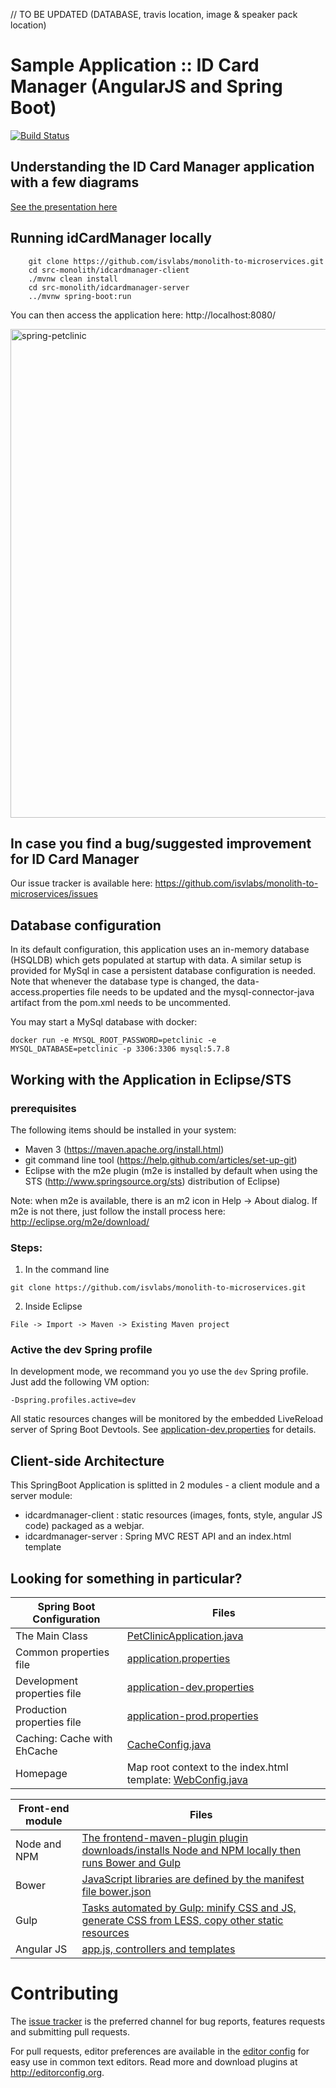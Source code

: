 // TO BE UPDATED (DATABASE, travis location, image & speaker pack location)

# Sample Application :: ID Card Manager (AngularJS and Spring Boot) 
[![Build Status](https://api.travis-ci.org/isvlabs/monolith-to-microservices.svg?branch=master)](https://travis-ci.org/isvlabs/monolith-to-microservices)

## Understanding the ID Card Manager application with a few diagrams
<a href="TBC">See the presentation here</a>

## Running idCardManager locally
```
	git clone https://github.com/isvlabs/monolith-to-microservices.git
	cd src-monolith/idcardmanager-client
	./mvnw clean install
	cd src-monolith/idcardmanager-server
	../mvnw spring-boot:run
```

You can then access the application here: http://localhost:8080/

<img width="782" alt="spring-petclinic" src="https://cloud.githubusercontent.com/assets/838318/19653851/61c1986a-9a16-11e6-8b94-03fd7f775bb3.png">

## In case you find a bug/suggested improvement for ID Card Manager
Our issue tracker is available here: https://github.com/isvlabs/monolith-to-microservices/issues

## Database configuration

In its default configuration, this application uses an in-memory database (HSQLDB) which
gets populated at startup with data. A similar setup is provided for MySql in case a persistent database configuration is needed.
Note that whenever the database type is changed, the data-access.properties file needs to be updated and the mysql-connector-java artifact from the pom.xml needs to be uncommented.

You may start a MySql database with docker:

```
docker run -e MYSQL_ROOT_PASSWORD=petclinic -e MYSQL_DATABASE=petclinic -p 3306:3306 mysql:5.7.8
```

## Working with the Application in Eclipse/STS

### prerequisites
The following items should be installed in your system:
* Maven 3 (https://maven.apache.org/install.html)
* git command line tool (https://help.github.com/articles/set-up-git)
* Eclipse with the m2e plugin (m2e is installed by default when using the STS (http://www.springsource.org/sts) distribution of Eclipse)

Note: when m2e is available, there is an m2 icon in Help -> About dialog.
If m2e is not there, just follow the install process here: http://eclipse.org/m2e/download/


### Steps:

1) In the command line
```
git clone https://github.com/isvlabs/monolith-to-microservices.git
```
2) Inside Eclipse
```
File -> Import -> Maven -> Existing Maven project
```

### Active the dev Spring profile

In development mode, we recommand you yo use the ```dev``` Spring profile.
Just add the following VM option:
```
-Dspring.profiles.active=dev
```
All static resources changes will be monitored by the embedded LiveReload server of Spring Boot Devtools.
See [application-dev.properties](idcardmanager-server/src/main/resources/application-dev.properties) for details.

## Client-side Architecture

This SpringBoot Application is splitted in 2 modules - a client module and a server module:
* idcardmanager-client : static resources (images, fonts, style, angular JS code) packaged as a webjar.
* idcardmanager-server : Spring MVC REST API and an index.html template


## Looking for something in particular?

| Spring Boot Configuration     | Files |
|-------------------------------|-------|
| The Main Class                | [PetClinicApplication.java](idcardmanager-server/src/main/java/org/springframework/samples/petclinic/PetClinicApplication.java)  |
| Common properties file        | [application.properties](idcardmanager-server/src/main/resources/application.properties)  |
| Development properties file   | [application-dev.properties](idcardmanager-server/src/main/resources/application-dev.properties)  |
| Production properties file    | [application-prod.properties](idcardmanager-server/src/main/resources/application-prod.properties)  |
| Caching: Cache with EhCache   | [CacheConfig.java](idcardmanager-server/src/main/java/org/springframework/samples/petclinic/config/CacheConfig.java) |
| Homepage                      | Map root context to the index.html template: [WebConfig.java](idcardmanager-server/src/main/java/org/springframework/samples/petclinic/config/WebConfig.java) |


| Front-end module  | Files |
|-------------------|-------|
| Node and NPM      | [The frontend-maven-plugin plugin downloads/installs Node and NPM locally then runs Bower and Gulp](idcardmanager-client/pom.xml)  |
| Bower             | [JavaScript libraries are defined by the manifest file bower.json](idcardmanager-client/bower.json)  |
| Gulp              | [Tasks automated by Gulp: minify CSS and JS, generate CSS from LESS, copy other static resources](idcardmanager-client/gulpfile.js)  |
| Angular JS        | [app.js, controllers and templates](idcardmanager-client/src/scripts/)  |


# Contributing
The [issue tracker](https://github.com/isvlabs/monolith-to-microservices/issues) is the preferred channel for bug reports, features requests and submitting pull requests.

For pull requests, editor preferences are available in the [editor config](https://github.com/isvlabs/monolith-to-microservices/blob/master/.editorconfig) for easy use in common text editors. Read more and download plugins at <http://editorconfig.org>.

